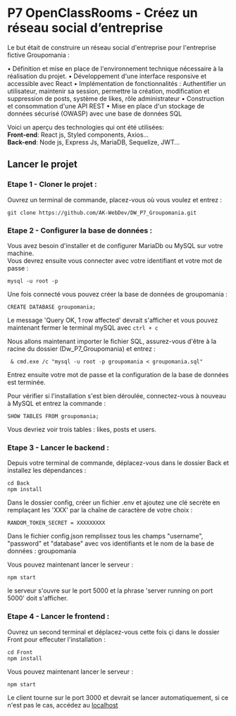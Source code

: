 ﻿# P7 OpenClassRooms - Créez un réseau social d’entreprise
Le but était de construire un réseau social d'entreprise pour l'entreprise fictive Groupomania :

• Définition et mise en place de l'environnement technique nécessaire à la réalisation du projet.
• Développement d'une interface responsive et accessible avec React
• Implémentation de fonctionnalités : Authentifier un utilisateur, maintenir sa session, permettre la création, modification et suppression de posts, système de likes,
 rôle administrateur
• Construction et consommation d'une API REST
• Mise en place d'un stockage de données sécurisé (OWASP) avec une base de données SQL



Voici un aperçu des technologies qui ont été utilisées:  
**Front-end**: React js, Styled components, Axios...  
**Back-end**: Node js, Express Js, MariaDB, Sequelize, JWT...  

## Lancer le projet

### Etape 1 - Cloner le projet :
Ouvrez un terminal de commande, placez-vous où vous voulez et entrez :
```
git clone https://github.com/AK-WebDev/DW_P7_Groupomania.git
```


### Etape 2 - Configurer la base de données :
Vous avez besoin d'installer et de configurer MariaDb ou MySQL sur votre machine.  
Vous devrez ensuite vous connecter avec votre identifiant et votre mot de passe :
```
mysql -u root -p
```
Une fois connecté vous pouvez créer la base de données de groupomania :
```
CREATE DATABASE groupomania;
```
Le message 'Query OK, 1 row affected' devrait s'afficher et vous pouvez maintenant fermer le terminal mySQL avec `ctrl + c`

Nous allons maintenant importer le fichier SQL, assurez-vous d'être à la racine du dossier (Dw_P7_Groupomania) et entrez :
```
 & cmd.exe /c "mysql -u root -p groupomania < groupomania.sql" 
```
Entrez ensuite votre mot de passe et la configuration de la base de données est terminée.

Pour vérifier si l'installation s'est bien déroulée, connectez-vous à nouveau à MySQL et entrez la commande :
```
SHOW TABLES FROM groupomania;
```
Vous devriez voir trois tables : likes, posts et users.



### Etape 3 - Lancer le backend : 
Depuis votre terminal de commande, déplacez-vous dans le dossier Back et installez les dépendances :
```
cd Back
npm install
```
Dans le dossier config, créer un fichier .env et ajoutez une clé secrète en remplaçant les 'XXX' par la chaîne de caractère de votre choix :
```
RANDOM_TOKEN_SECRET = XXXXXXXXX
```
Dans le fichier config.json remplissez tous les champs "username", "password" et "database" avec vos identifiants et le nom de la base de données : groupomania

Vous pouvez maintenant lancer le serveur :
```
npm start
``` 
le serveur s'ouvre sur le port 5000 et la phrase 'server running on port 5000' doit s'afficher.

### Etape 4 - Lancer le frontend : 
Ouvrez un second terminal et déplacez-vous cette fois çi dans le dossier Front pour effecuter l'installation :
```
cd Front
npm install
```
Vous pouvez maintenant lancer le serveur :
```
npm start
```
Le client tourne sur le port 3000 et devrait se lancer automatiquement, si ce n'est pas le cas, accédez au [localhost](http://localhost:3000)
